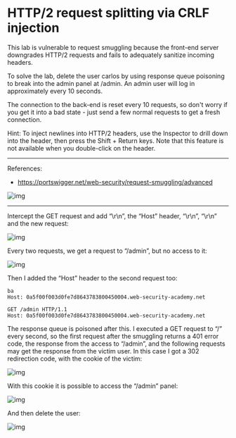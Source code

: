 
# HTTP/2 request splitting via CRLF injection

This lab is vulnerable to request smuggling because the front-end server downgrades HTTP/2 requests and fails to adequately sanitize incoming headers.

To solve the lab, delete the user carlos by using response queue poisoning to break into the admin panel at /admin. An admin user will log in approximately every 10 seconds.

The connection to the back-end is reset every 10 requests, so don't worry if you get it into a bad state - just send a few normal requests to get a fresh connection.

Hint: To inject newlines into HTTP/2 headers, use the Inspector to drill down into the header, then press the Shift + Return keys. Note that this feature is not available when you double-click on the header.

---------------------------------------------

References: 

- https://portswigger.net/web-security/request-smuggling/advanced



![img](images/HTTP2%20request%20splitting%20via%20CRLF%20injection/1.png)

---------------------------------------------

Intercept the GET request and add “\r\n”, the “Host” header, “\r\n”, “\r\n” and the new request:



![img](images/HTTP2%20request%20splitting%20via%20CRLF%20injection/2.png)


Every two requests, we get a request to “/admin”, but no access to it:



![img](images/HTTP2%20request%20splitting%20via%20CRLF%20injection/3.png)


Then I added the “Host” header to the second request too:

```
ba
Host: 0a5f00f003d0fe7d8643783800450004.web-security-academy.net

GET /admin HTTP/1.1
Host: 0a5f00f003d0fe7d8643783800450004.web-security-academy.net
```

The response queue is poisoned after this. I executed a GET request to “/” every second, so the first request after the smuggling returns a 401 error code, the response from the access to “/admin”, and the following requests may get the response from the victim user. In this case I got a 302 redirection code, with the cookie of the victim: 



![img](images/HTTP2%20request%20splitting%20via%20CRLF%20injection/4.png)


With this cookie it is possible to access the “/admin” panel:



![img](images/HTTP2%20request%20splitting%20via%20CRLF%20injection/5.png)


And then delete the user:



![img](images/HTTP2%20request%20splitting%20via%20CRLF%20injection/6.png)